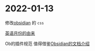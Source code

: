 # 2022-01-13

修改[obsidian](obsidian使用.md) 的 `css`  

[英语月份的由来](英语单词.md#月份)

Ob的插件规范 值得借鉴[Obsidian的文档介绍](Obsidian的文档介绍.md)